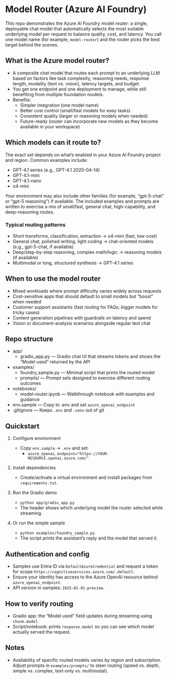 # Model Router (Azure AI Foundry)

This repo demonstrates the Azure AI Foundry model router: a single, deployable chat model that automatically selects the most suitable underlying model per request to balance quality, cost, and latency. You call one model name (for example, `model-router`) and the router picks the best target behind the scenes.

## What is the Azure model router?

- A composite chat model that routes each prompt to an underlying LLM based on factors like task complexity, reasoning needs, response length, modality (text vs. vision), latency targets, and budget.
- You get one endpoint and one deployment to manage, while still benefiting from multiple foundation models.
- Benefits:
  - Simpler integration (one model name)
  - Better cost control (small/fast models for easy tasks)
  - Consistent quality (larger or reasoning models when needed)
  - Future-ready (router can incorporate new models as they become available in your workspace)

## Which models can it route to?

The exact set depends on what’s enabled in your Azure AI Foundry project and region. Common examples include:

- GPT-4.1 series (e.g., GPT-4.1 2025-04-14)
- GPT-4.1-mini
- GPT-4.1-nano
- o4-mini

Your environment may also include other families (for example, “gpt-5-chat” or “gpt-5 reasoning”) if available. The included examples and prompts are written to exercise a mix of small/fast, general chat, high-capability, and deep-reasoning routes.

### Typical routing patterns
- Short transforms, classification, extraction → o4-mini (fast, low-cost)
- General chat, polished writing, light coding → chat-oriented models (e.g., gpt-5-chat, if available)
- Deep/step-by-step reasoning, complex math/logic → reasoning models (if available)
- Multimodal or long, structured synthesis → GPT-4.1 series

## When to use the model router
- Mixed workloads where prompt difficulty varies widely across requests
- Cost-sensitive apps that should default to small models but “boost” when needed
- Customer support assistants (fast routing for FAQs; bigger models for tricky cases)
- Content generation pipelines with guardrails on latency and spend
- Vision or document-analysis scenarios alongside regular text chat

## Repo structure

- app/
  - gradio_app.py — Gradio chat UI that streams tokens and shows the “Model used” returned by the API
- examples/
  - foundry_sample.py — Minimal script that prints the routed model
  - prompts/ — Prompt sets designed to exercise different routing outcomes
- notebooks/
  - model-router.ipynb — Walkthrough notebook with examples and guidance
- env.sample — Copy to .env and set `azure_openai_endpoint`
- .gitignore — Keeps `.env` and `.venv` out of git

## Quickstart

1) Configure environment
   - Copy `env.sample` → `.env` and set:
     - `azure_openai_endpoint="https://YOUR-RESOURCE.openai.azure.com/"`

2) Install dependencies
   - Create/activate a virtual environment and install packages from `requirements.txt`.

3) Run the Gradio demo
   - `python app/gradio_app.py`
   - The header shows which underlying model the router selected while streaming.

4) Or run the simple sample
   - `python examples/foundry_sample.py`
   - The script prints the assistant’s reply and the model that served it.

## Authentication and config
- Samples use Entra ID via `DefaultAzureCredential` and request a token for scope `https://cognitiveservices.azure.com/.default`.
- Ensure your identity has access to the Azure OpenAI resource behind `azure_openai_endpoint`.
- API version in samples: `2025-01-01-preview`.

## How to verify routing
- Gradio app: the “Model used” field updates during streaming using `chunk.model`.
- Script/notebook: prints `response.model` so you can see which model actually served the request.

## Notes
- Availability of specific routed models varies by region and subscription. Adjust prompts in `examples/prompts/` to steer routing (speed vs. depth, simple vs. complex, text-only vs. multimodal).
